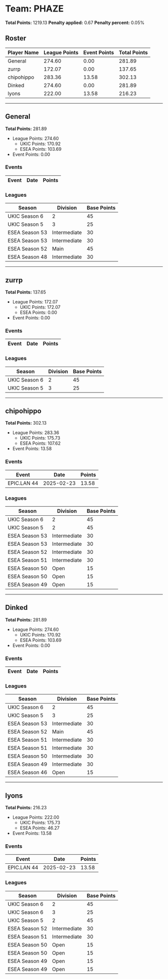 # Team: PHAZE

**Total Points:** 1219.13
**Penalty applied:** 0.67
**Penalty percent:** 0.05%

## Roster
| Player Name | League Points | Event Points | Total Points |
|-------------|--------------|--------------|-------------|
| General | 274.60 | 0.00 | 281.89 |
| zurrp | 172.07 | 0.00 | 137.65 |
| chipohippo | 283.36 | 13.58 | 302.13 |
| Dinked | 274.60 | 0.00 | 281.89 |
| lyons | 222.00 | 13.58 | 216.23 |

---

## General

**Total Points:** 281.89

- League Points: 274.60
  - UKIC Points: 170.92
  - ESEA Points: 103.69
- Event Points: 0.00

### Events
| Event | Date | Points |
|-------|------|--------|
### Leagues
| Season | Division | Base Points |
|--------|----------|-------------|
| UKIC Season 6 | 2 | 45 |
| UKIC Season 5 | 3 | 25 |
| ESEA Season 53 | Intermediate | 30 |
| ESEA Season 53 | Intermediate | 30 |
| ESEA Season 52 | Main | 45 |
| ESEA Season 48 | Intermediate | 30 |
---

## zurrp

**Total Points:** 137.65

- League Points: 172.07
  - UKIC Points: 172.07
  - ESEA Points: 0.00
- Event Points: 0.00

### Events
| Event | Date | Points |
|-------|------|--------|
### Leagues
| Season | Division | Base Points |
|--------|----------|-------------|
| UKIC Season 6 | 2 | 45 |
| UKIC Season 5 | 3 | 25 |
---

## chipohippo

**Total Points:** 302.13

- League Points: 283.36
  - UKIC Points: 175.73
  - ESEA Points: 107.62
- Event Points: 13.58

### Events
| Event | Date | Points |
|-------|------|--------|
| EPIC.LAN 44 | 2025-02-23 | 13.58 |
### Leagues
| Season | Division | Base Points |
|--------|----------|-------------|
| UKIC Season 6 | 2 | 45 |
| UKIC Season 5 | 2 | 45 |
| ESEA Season 53 | Intermediate | 30 |
| ESEA Season 53 | Intermediate | 30 |
| ESEA Season 52 | Intermediate | 30 |
| ESEA Season 51 | Intermediate | 30 |
| ESEA Season 50 | Open | 15 |
| ESEA Season 50 | Open | 15 |
| ESEA Season 49 | Open | 15 |
---

## Dinked

**Total Points:** 281.89

- League Points: 274.60
  - UKIC Points: 170.92
  - ESEA Points: 103.69
- Event Points: 0.00

### Events
| Event | Date | Points |
|-------|------|--------|
### Leagues
| Season | Division | Base Points |
|--------|----------|-------------|
| UKIC Season 6 | 2 | 45 |
| UKIC Season 5 | 3 | 25 |
| ESEA Season 53 | Intermediate | 30 |
| ESEA Season 52 | Main | 45 |
| ESEA Season 51 | Intermediate | 30 |
| ESEA Season 51 | Intermediate | 30 |
| ESEA Season 50 | Intermediate | 30 |
| ESEA Season 49 | Intermediate | 30 |
| ESEA Season 46 | Open | 15 |
---

## lyons

**Total Points:** 216.23

- League Points: 222.00
  - UKIC Points: 175.73
  - ESEA Points: 46.27
- Event Points: 13.58

### Events
| Event | Date | Points |
|-------|------|--------|
| EPIC.LAN 44 | 2025-02-23 | 13.58 |
### Leagues
| Season | Division | Base Points |
|--------|----------|-------------|
| UKIC Season 6 | 2 | 45 |
| UKIC Season 6 | 3 | 25 |
| UKIC Season 5 | 2 | 45 |
| ESEA Season 52 | Intermediate | 30 |
| ESEA Season 51 | Intermediate | 30 |
| ESEA Season 50 | Open | 15 |
| ESEA Season 50 | Open | 15 |
| ESEA Season 49 | Open | 15 |
| ESEA Season 49 | Open | 15 |